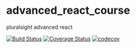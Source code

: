 # advanced_react_course
pluralsight advanced react 


[![Build Status](https://travis-ci.org/viggin543/advanced_react_course.svg?branch=master)](https://travis-ci.org/viggin543/advanced_react_course)
[![Coverage Status](https://coveralls.io/repos/github/viggin543/advanced_react_course/badge.svg?branch=master)](https://coveralls.io/github/viggin543/advanced_react_course?branch=master)
[![codecov](https://codecov.io/gh/viggin543/advanced_react_course/branch/master/graph/badge.svg)](https://codecov.io/gh/viggin543/advanced_react_course)
